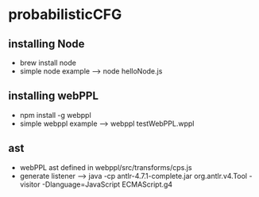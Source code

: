 # probabilisticCFG

## installing Node
- brew install node
- simple node example --> node helloNode.js

## installing webPPL
- npm install -g webppl
- simple webppl example --> webppl testWebPPL.wppl

## ast
- webPPL ast defined in webppl/src/transforms/cps.js
- generate listener --> java -cp antlr-4.7.1-complete.jar org.antlr.v4.Tool -visitor -Dlanguage=JavaScript ECMAScript.g4

